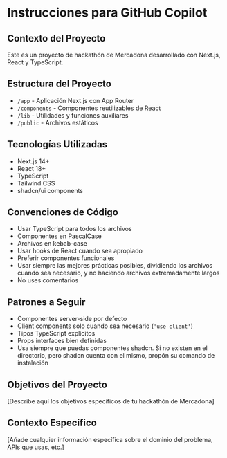 # Instrucciones para GitHub Copilot

## Contexto del Proyecto

Este es un proyecto de hackathón de Mercadona desarrollado con Next.js, React y TypeScript.

## Estructura del Proyecto

-   `/app` - Aplicación Next.js con App Router
-   `/components` - Componentes reutilizables de React
-   `/lib` - Utilidades y funciones auxiliares
-   `/public` - Archivos estáticos

## Tecnologías Utilizadas

-   Next.js 14+
-   React 18+
-   TypeScript
-   Tailwind CSS
-   shadcn/ui components

## Convenciones de Código

-   Usar TypeScript para todos los archivos
-   Componentes en PascalCase
-   Archivos en kebab-case
-   Usar hooks de React cuando sea apropiado
-   Preferir componentes funcionales
-   Usar siempre las mejores prácticas posibles, dividiendo los archivos cuando sea necesario, y no haciendo archivos extremadamente largos
-   No uses comentarios

## Patrones a Seguir

-   Componentes server-side por defecto
-   Client components solo cuando sea necesario (`'use client'`)
-   Tipos TypeScript explícitos
-   Props interfaces bien definidas
-   Usa siempre que puedas componentes shadcn. Si no existen en el directorio, pero shadcn cuenta con el mismo, propón su comando de instalación

## Objetivos del Proyecto

[Describe aquí los objetivos específicos de tu hackathón de Mercadona]

## Contexto Específico

[Añade cualquier información específica sobre el dominio del problema, APIs que usas, etc.]

